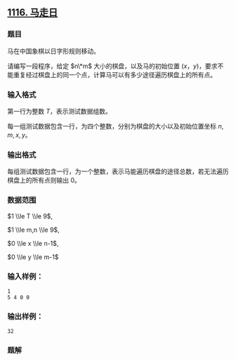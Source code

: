 ## [1116\. 马走日](https://www.acwing.com/problem/content/1118/)

### 题目

马在中国象棋以日字形规则移动。

请编写一段程序，给定 $n\*m$ 大小的棋盘，以及马的初始位置 $(x，y)$，要求不能重复经过棋盘上的同一个点，计算马可以有多少途径遍历棋盘上的所有点。

### 输入格式

第一行为整数 $T$，表示测试数据组数。

每一组测试数据包含一行，为四个整数，分别为棋盘的大小以及初始位置坐标 $n,m,x,y$。

### 输出格式

每组测试数据包含一行，为一个整数，表示马能遍历棋盘的途径总数，若无法遍历棋盘上的所有点则输出 0。

### 数据范围

$1 \\le T \\le 9$,

$1 \\le m,n \\le 9$,

$0 \\le x \\le n-1$,

$0 \\le y \\le m-1$

### 输入样例：

```
1
5 4 0 0
```

### 输出样例：

```
32
```

### 题解


